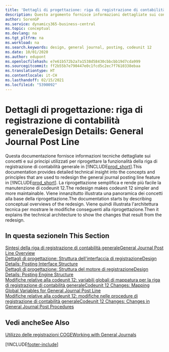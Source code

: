 ```yaml
---
title: 'Dettagli di progettazione: riga di registrazione di contabilità generale | Microsoft Docs'
description: Questo argomento fornisce informazioni dettagliate sui concetti e sui principi utilizzati per riprogettare la funzionalità della riga di registrazione di contabilità generale in Business Central.
author: SorenGP
ms.service: dynamics365-business-central
ms.topic: conceptual
ms.devlang: na
ms.tgt_pltfrm: na
ms.workload: na
ms.search.keywords: design, general journal, posting, codeunit 12
ms.date: 10/01/2020
ms.author: edupont
ms.openlocfilehash: e7e61b572b2a7a1538d58430cbbcbb19d7cda999
ms.sourcegitcommit: ff2b55b7e790447e0c1fcd5c2ec7f7610338ebaa
ms.translationtype: HT
ms.contentlocale: it-CH
ms.lasthandoff: 02/15/2021
ms.locfileid: "5390092"
---
```

# <a name="design-details-general-journal-post-line"></a><span data-ttu-id="d2335-103">Dettagli di progettazione: riga di registrazione di contabilità generale</span><span class="sxs-lookup"><span data-stu-id="d2335-103">Design Details: General Journal Post Line</span></span>
<span data-ttu-id="d2335-104">Questa documentazione fornisce informazioni tecniche dettagliate sui concetti e sui principi utilizzati per riprogettare la funzionalità della riga di registrazione di contabilità generale in [!INCLUDE[prod_short](includes/prod_short.md)].</span><span class="sxs-lookup"><span data-stu-id="d2335-104">This documentation provides detailed technical insight into the concepts and principles that are used to redesign the general journal posting line feature in [!INCLUDE[prod_short](includes/prod_short.md)].</span></span> <span data-ttu-id="d2335-105">La riprogettazione semplifica e rende più facile la manutenzione di codeunit 12.</span><span class="sxs-lookup"><span data-stu-id="d2335-105">The redesign makes codeunit 12 simpler and more maintainable.</span></span> <span data-ttu-id="d2335-106">Viene innanzitutto illustrata una panoramica dei concetti alla base della riprogettazione.</span><span class="sxs-lookup"><span data-stu-id="d2335-106">The documentation starts by describing conceptual overviews of the redesign.</span></span> <span data-ttu-id="d2335-107">Viene quindi illustrata l'architettura tecnica per mostrare le modifiche conseguenti alla riprogettazione.</span><span class="sxs-lookup"><span data-stu-id="d2335-107">Then it explains the technical architecture to show the changes that result from the redesign.</span></span>  

## <a name="in-this-section"></a><span data-ttu-id="d2335-108">In questa sezione</span><span class="sxs-lookup"><span data-stu-id="d2335-108">In This Section</span></span>  
[<span data-ttu-id="d2335-109">Sintesi della riga di registrazione di contabilità generale</span><span class="sxs-lookup"><span data-stu-id="d2335-109">General Journal Post Line Overview</span></span>](design-details-general-journal-post-line-overview.md)  
[<span data-ttu-id="d2335-110">Dettagli di progettazione: Struttura dell'interfaccia di registrazione</span><span class="sxs-lookup"><span data-stu-id="d2335-110">Design Details: Posting Interface Structure</span></span>](design-details-posting-interface-structure.md)  
[<span data-ttu-id="d2335-111">Dettagli di progettazione: Struttura del motore di registrazione</span><span class="sxs-lookup"><span data-stu-id="d2335-111">Design Details: Posting Engine Structure</span></span>](design-details-posting-engine-structure.md)  
[<span data-ttu-id="d2335-112">Modifiche relative alla codeunit 12: variabili globali di mappatura per la riga di registrazione di contabilità generale</span><span class="sxs-lookup"><span data-stu-id="d2335-112">Codeunit 12 Changes: Mapping Global Variables for General Journal Post Line</span></span>](design-details-codeunit-12-changes-mapping-global-variables-for-general-journal-post-line.md)  
[<span data-ttu-id="d2335-113">Modifiche relative alla codeunit 12: modifiche nelle procedure di registrazione di contabilità generale</span><span class="sxs-lookup"><span data-stu-id="d2335-113">Codeunit 12 Changes: Changes in General Journal Post Procedures</span></span>](design-details-codeunit-12-changes-changes-in-general-journal-post-procedures.md)  

## <a name="see-also"></a><span data-ttu-id="d2335-114">Vedi anche</span><span class="sxs-lookup"><span data-stu-id="d2335-114">See Also</span></span>  
[<span data-ttu-id="d2335-115">Utilizzo delle registrazioni COGE</span><span class="sxs-lookup"><span data-stu-id="d2335-115">Working with General Journals</span></span>](ui-work-general-journals.md)


[!INCLUDE[footer-include](includes/footer-banner.md)]